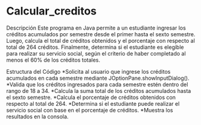# Calcular_creditos
Descripción
Este programa en Java permite a un estudiante ingresar los créditos acumulados por semestre desde el primer hasta el sexto semestre. Luego, calcula el total de créditos obtenidos y el porcentaje con respecto al total de 264 créditos. Finalmente, determina si el estudiante es elegible para realizar su servicio social, según el criterio de haber completado al menos el 60% de los créditos totales.

Estructura del Código
*Solicita al usuario que ingrese los créditos acumulados en cada semestre mediante JOptionPane.showInputDialog().
*Valida que los créditos ingresados para cada semestre estén dentro del rango de 18 a 34.
*Calcula la suma total de los créditos acumulados hasta el sexto semestre.
*Calcula el porcentaje de créditos obtenidos con respecto al total de 264.
*Determina si el estudiante puede realizar el servicio social con base en el porcentaje de créditos.
*Muestra los resultados en la consola.
